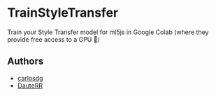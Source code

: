 # TrainStyleTransfer
Train your Style Transfer model for ml5js in Google Colab (where they provide free access to a GPU 🤯)

## Authors
* [carlosdg](https://github.com/carlosdg)
* [DauteRR](https://github.com/DauteRR)
